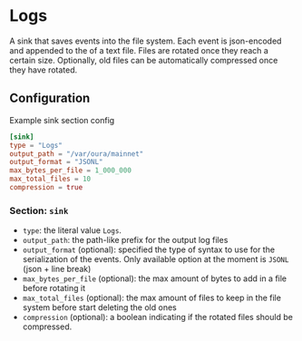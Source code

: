 # Logs

A sink that saves events into the file system. Each event is json-encoded and appended to the of a text file. Files are rotated once they reach a certain size. Optionally, old files can be automatically compressed once they have rotated.

## Configuration

Example sink section config

```toml
[sink]
type = "Logs"
output_path = "/var/oura/mainnet"
output_format = "JSONL"
max_bytes_per_file = 1_000_000
max_total_files = 10
compression = true
```

### Section: `sink`

- `type`: the literal value `Logs`.
- `output_path`: the path-like prefix for the output log files
- `output_format` (optional): specified the type of syntax to use for the serialization of the events. Only available option at the moment is `JSONL` (json + line break)
- `max_bytes_per_file` (optional): the max amount of bytes to add in a file before rotating it
- `max_total_files` (optional): the max amount of files to keep in the file system before start deleting the old ones
- `compression` (optional): a boolean indicating if the rotated files should be compressed.
